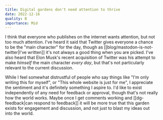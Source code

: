 ```yaml
---
title: Digital gardens don't need attention to thrive
date: 2022-12-16
quality: B
importance: Mid
---
```


I think that everyone who publishes on the internet wants attention, but not too much attention. I've heard it said that Twitter gives everyone a chance to be the "main character" for the day, though as [[blog/mastodon-is-not-twitter|I've written]] it's not always a good thing when you are picked. I've also heard that Elon Musk's recent acquisition of Twitter was his attempt to make _himself_ the main character _every day_, but that's not particularly relevant to the current discussion.

While I feel somewhat distrustful of people who say things like "I'm only writing this for myself", or "This whole website is just for me", I appreciate the sentiment and it's definitely something I aspire to. I'd like to exist independently of any need for feedback or approval, though that's not really how the world works. Maybe once I get comments working and [[dg-feedback|can respond to feedback]] it will be more true that this garden exists for engagement and discussion, and not just to blast my ideas out into the world.
